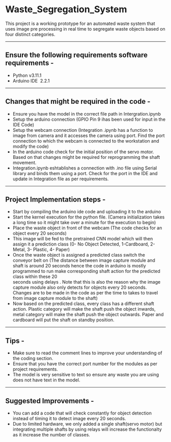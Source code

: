 # Waste_Segregation_System
This project is a working prototype for an automated waste system that uses image pre processing in real time to segregate waste objects based on four distinct categories.

----------------------------------------------------------------------------------------------------------------------------------------------------------

## Ensure the following requirements software requirements - 
 - Python v3.11.1
 - Arduino IDE  2.2.1

----------------------------------------------------------------------------------------------------------------------------------------------------------

## Changes that might be required in the code - 

 - Ensure you have the model in the correct file path in Intergration.ipynb
 - Setup the arduino connection (GPIO Pin 9 ihas been used for input in the IDE Code)
 - Setup the webcam connection (Integration .ipynb has a function to image from camera and it accesses the camera using port. Find the port connection       to which the webcam is connected to the workstation and modify the code)
 - In the arduino code check for the initial position of the servo motor. Based on that changes might be required for reprogramming the shaft movement.
 - Integration.ipynb eshtablishes a connection with .ino file using Serial library and binds them using a port. Check for the port in the IDE and            update in Integration file as per requirements.

----------------------------------------------------------------------------------------------------------------------------------------------------------

## Project Implementation steps - 

 - Start by compiling the arduino ide code and uploading it to the arduino
 - Start the kernel execution for the python file. (Camera initialization takes a long time so it might take over a minute for the execution to begin)
 - Place the waste object in front of the webcam (The code checks for an object every 20 seconds)
 - This image will be fed to the pretrained CNN model which will then assign it a prediction class (0- No Object Detected, 1-Cardboard, 2- Metal, 3-         Plastic, 4- Paper)
 - Once the waste object is assigned a predicted class switch the conveyor belt on (The distance between image capture module and shaft is around 20         seconds hence the code in arduino is mostly programmed to run make corresponding shaft action for the predicted class within these 20            
   seconds using delays . Note that this is also the reason why the image capture module also only detects for objects every 20 seconds.                     Changes are to be made in the code as per the time to takes to travel from image capture module to the shaft)
 - Now based on the predicted class, every class has a different shaft action. Plastic category will make the shaft push the object inwards, metal           category will make the shaft push the object outwards. Paper and cardboard will put the shaft on standby position.

----------------------------------------------------------------------------------------------------------------------------------------------------------

## Tips - 

 - Make sure to read the comment lines to improve your understanding of the coding section.
 - Ensure that you have the correct port number for the modules as per project requirements.
 - The model is very sensitive to text so ensure any waste you are using does not have text in the model.

----------------------------------------------------------------------------------------------------------------------------------------------------------

## Suggested Improvements - 

 - You can add a code that will check constantly for object detection instead of timing it to detect image every 20 seconds.
 - Due to limited hardware, we only added a single shaft(servo motor) but integrating multiple shafts by using relays will increase the functionalty as      it increase the number of classes.

